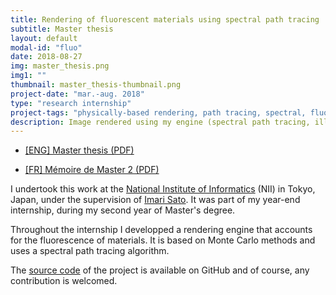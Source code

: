 ```yaml
---
title: Rendering of fluorescent materials using spectral path tracing
subtitle: Master thesis
layout: default
modal-id: "fluo"
date: 2018-08-27
img: master_thesis.png
img1: ""
thumbnail: master_thesis-thumbnail.png
project-date: "mar.-aug. 2018"
type: "research internship"
project-tags: "physically-based rendering, path tracing, spectral, fluorescence"
description: Image rendered using my engine (spectral path tracing, illuminant A)
---
```


- [\[ENG\] Master thesis \(PDF\)](/res/master_thesis_en.pdf)

- [\[FR\] Mémoire de Master 2 \(PDF\)](/res/master_thesis_fr.pdf)


I undertook this work at the [National Institute of Informatics](https://www.nii.ac.jp/en/) (NII) in Tokyo, Japan, under the supervision of [Imari Sato](http://research.nii.ac.jp/~imarik/).
It was part of my year-end internship, during my second year of Master's degree.

Throughout the internship I developped a rendering engine that accounts for the fluorescence of materials.
It is based on Monte Carlo methods and uses a spectral path tracing algorithm.

The [source code](https://github.com/Nalonoid/niixtracer) of the project is available on GitHub and of course, any contribution is welcomed.
